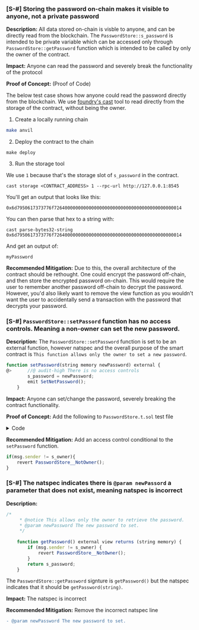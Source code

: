 ### [S-#] Storing the password on-chain makes it visible to anyone, not a private password

**Description:** All data stored on-chain is visble to anyone, and can be directly read from the blockchain. 
The `PasswordStore::s_password` is intended to be private variable which can be accessed only through `PasswordStore::getPassword` function which is intended to be called by only the owner of the contract.

**Impact:** Anyone can read the password and severely break the functionality of the protocol

**Proof of Concept:** (Proof of Code)

The below test case shows how anyone could read the password directly from the blockchain. We use [foundry's cast](https://github.com/foundry-rs/foundry) tool to read directly from the storage of the contract, without being the owner. 

1. Create a locally running chain
```bash
make anvil
```

2. Deploy the contract to the chain

```
make deploy 
```

3. Run the storage tool

We use `1` because that's the storage slot of `s_password` in the contract.

```
cast storage <CONTRACT_ADDRESS> 1 --rpc-url http://127.0.0.1:8545
```

You'll get an output that looks like this:

`0x6d7950617373776f726400000000000000000000000000000000000000000014`

You can then parse that hex to a string with:

```
cast parse-bytes32-string 0x6d7950617373776f726400000000000000000000000000000000000000000014
```

And get an output of:

```
myPassword
```

**Recommended Mitigation:** 
Due to this, the overall architecture of the contract should be rethought. One could encrypt the password off-chain, and then store the encrypted password on-chain. This would require the user to remember another password off-chain to decrypt the password. However, you'd also likely want to remove the view function as you wouldn't want the user to accidentally send a transaction with the password that decrypts your password. 


### [S-#] `PasswordStore::setPassord` function has no access controls. Meaning a non-owner can set the new password.

**Description:** The `PasswordStore::setPassword` function is set to be an external function, however natspec and the overall purpose of the smart contract is `This function allows only the owner to set a new password`.

```javascript
function setPassword(string memory newPassword) external {
@>      //@ audit-high There is no access controls
        s_password = newPassword;
        emit SetNetPassword();
    }
```

**Impact:** Anyone can set/change the password, severely breaking the contract functionality.

**Proof of Concept:** Add the following to `PasswordStore.t.sol` test file

<details>
<summary>Code</summary>

```javascript
    function test_anyone_can_set_password(address randomUser) public {
        vm.assume(randomUser != owner);
        vm.prank(randomUser);
        string memory expectedPassword = "userpassword";
        passwordStore.setPassword(expectedPassword);

        vm.prank(owner);
        string memory actualPassword = passwordStore.getPassword();
        assertEq(actualPassword, expectedPassword);
    }
```

</details>


**Recommended Mitigation:** Add an access control conditional to the `setPassword` function.

```javascript
if(msg.sender != s_owner){
    revert PasswordStore__NotOwner();
}
```

### [S-#] The natspec indicates there is `@param newPassord` a parameter that does not exist, meaning natspec is incorrect

**Description:** 

```javascript
/*
     * @notice This allows only the owner to retrieve the password.
     * @param newPassword The new password to set.
     */
    
    function getPassword() external view returns (string memory) {
        if (msg.sender != s_owner) {
            revert PasswordStore__NotOwner();
        }
        return s_password;
    }
```
The `PasswordStore::getPassword` signture is `getPassword()` but the natspec indicates that it should be `getPassword(string)`.

**Impact:** The natspec is incorrect


**Recommended Mitigation:** Remove the incorrect natspec line

```diff
- @param newPassword The new password to set.
```
